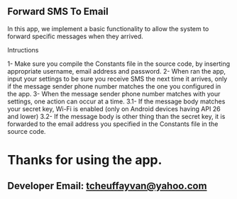 ## Forward SMS To Email
In this app, we implement a basic functionality to allow the system to forward specific messages when they arrived.

Intructions

1- Make sure you compile the Constants file in the source code, by inserting appropriate username, email address and password.
2- When ran the app, input your settings to be sure you receive SMS the next time it arrives, only if the message sender phone number matches the one you configured in the app.
3- When the message sender phone number matches with your settings, one action can occur at a time.
3.1- If the message body matches your secret key, Wi-Fi is enabled (only on Android devices having API 26 and lower)
3.2- If the message body is other thing than the secret key, it is forwarded to the email address you specified in the Constants file in the source code.

# Thanks for using the app.

## Developer Email: tcheuffayvan@yahoo.com
